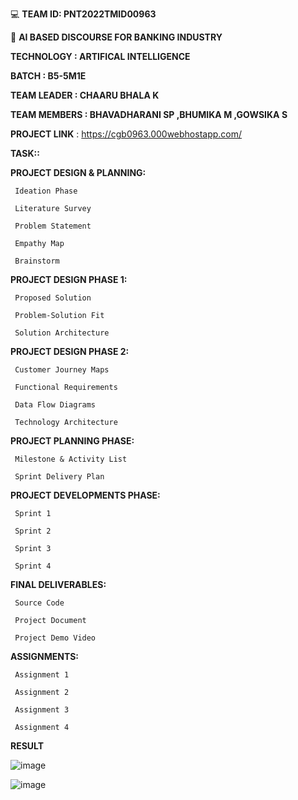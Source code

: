 💻                                                       **TEAM ID: PNT2022TMID00963**

🤖 **AI BASED DISCOURSE FOR BANKING INDUSTRY**

**TECHNOLOGY : ARTIFICAL INTELLIGENCE**

**BATCH : B5-5M1E**

**TEAM LEADER : CHAARU BHALA K** 

**TEAM MEMBERS : BHAVADHARANI SP ,BHUMIKA M ,GOWSIKA S**
 
**PROJECT LINK** : https://cgb0963.000webhostapp.com/

**TASK::**

**PROJECT DESIGN & PLANNING:**

     Ideation Phase
     
     Literature Survey
     
     Problem Statement
     
     Empathy Map
     
     Brainstorm
 
**PROJECT DESIGN PHASE 1:**

     Proposed Solution
     
     Problem-Solution Fit
     
     Solution Architecture
     
**PROJECT DESIGN PHASE 2:**

     Customer Journey Maps
     
     Functional Requirements
     
     Data Flow Diagrams
     
     Technology Architecture
     
**PROJECT PLANNING PHASE:**

     Milestone & Activity List
     
     Sprint Delivery Plan
    
**PROJECT DEVELOPMENTS PHASE:**

     Sprint 1
     
     Sprint 2
     
     Sprint 3
     
     Sprint 4
    
**FINAL DELIVERABLES:**

     Source Code
     
     Project Document
     
     Project Demo Video
    
**ASSIGNMENTS:**

     Assignment 1
     
     Assignment 2
     
     Assignment 3
   
     Assignment 4
     
**RESULT**     

![image](https://user-images.githubusercontent.com/114250450/202857285-c78d2dfa-cd49-449f-810e-4570ad650050.png)

![image](https://user-images.githubusercontent.com/114250450/202857331-5911d5a8-8677-4ad3-adfb-7140e79bbb55.png)


